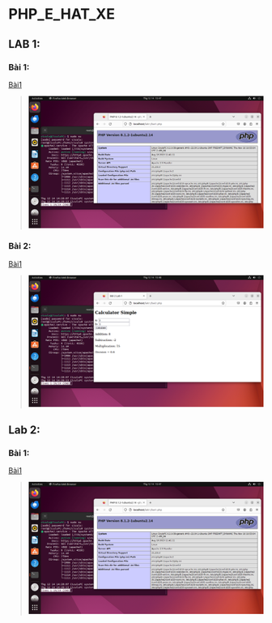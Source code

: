 # PHP_E_HAT_XE

## LAB 1:

### Bài 1:

[Bài1](https://github.com/Ciculs/PHP_E_HAT_XE/blob/main/lab1/bai1.php)

> ![imgs](/imgs/bai1.png)


### Bài 2:

[Bài1](https://github.com/Ciculs/PHP_E_HAT_XE/blob/main/lab1/bai2.php)

> ![imgs](/imgs/bai2.png)


## Lab 2:

### Bài 1:

[Bài1](https://github.com/Ciculs/PHP_E_HAT_XE/blob/main/lab1/bai1.php)

> ![imgs](/imgs/bai1.png)


